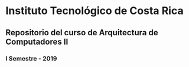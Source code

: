 # Instituto Tecnológico de Costa Rica

## Repositorio del curso de Arquitectura de Computadores II

### I Semestre - 2019

